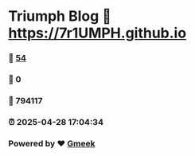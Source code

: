 # Triumph Blog :link: https://7r1UMPH.github.io 
### :page_facing_up: [54](https://7r1UMPH.github.io/tag.html) 
### :speech_balloon: 0 
### :hibiscus: 794117 
### :alarm_clock: 2025-04-28 17:04:34 
### Powered by :heart: [Gmeek](https://github.com/Meekdai/Gmeek)
